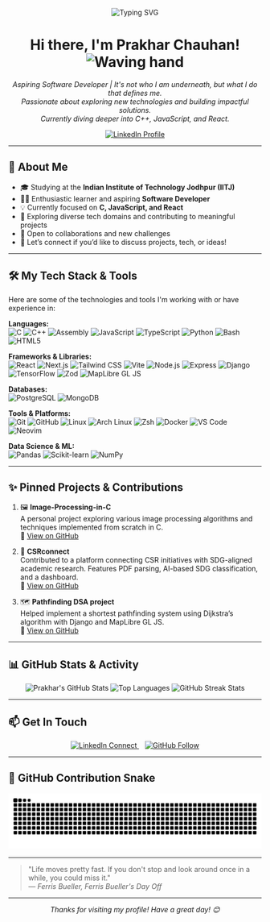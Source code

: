<p align="center">
  <!-- Optional: Add a header image or GIF here -->
  <!-- <img src="https://your-image-url.com/banner.gif" alt="Prakhar54-byte - GitHub Profile Banner" width="800"/> -->
</p>

<p align="center">
  <img src="https://readme-typing-svg.demolab.com?font=Fira+Code&pause=1200&center=true&width=500&lines=Code.+Commit.+Repeat.+%F0%9F%94%81;Building+cool+stuff+%F0%9F%9A%80;Powered+by+chai+and+curiosity+%E2%98%95%F0%9F%A7%A0;Clean+code+is+my+superpower+%F0%9F%92%BB" alt="Typing SVG" />
</p>




<h1 align="center">
  Hi there, I'm Prakhar Chauhan! <img src="https://media.giphy.com/media/hvRJCLFzcasrR4ia7z/giphy.gif" width="35px" alt="Waving hand"/>
</h1>


<p align="center">
  <em>Aspiring Software Developer | It's not who I am underneath, but what I do that defines me.<br>
  Passionate about exploring new technologies and building impactful solutions.<br>
  Currently diving deeper into C++, JavaScript, and React.</em>
</p>

<p align="center">
  <a href="https://www.linkedin.com/in/prakhar-chauhan-9a32b52b4/" target="_blank" rel="noopener noreferrer">
    <img src="https://img.shields.io/badge/LinkedIn-Prakhar%20Chauhan-0077B5?style=for-the-badge&logo=linkedin&logoColor=white" alt="LinkedIn Profile"/>
  </a>
</p>

---

## 🚀 About Me

- 🎓 Studying at the **Indian Institute of Technology Jodhpur (IITJ)**
- 👨‍💻 Enthusiastic learner and aspiring **Software Developer**
- 💡 Currently focused on **C, JavaScript, and React**
- 🌱 Exploring diverse tech domains and contributing to meaningful projects
- 🤝 Open to collaborations and new challenges
- 💬 Let’s connect if you’d like to discuss projects, tech, or ideas!

---

## 🛠️ My Tech Stack & Tools

Here are some of the technologies and tools I'm working with or have experience in:

**Languages:**  
<img src="https://img.shields.io/badge/C-A8B9CC?style=for-the-badge&logo=c&logoColor=black" alt="C"/>
<img src="https://img.shields.io/badge/C++-00599C?style=for-the-badge&logo=cplusplus&logoColor=white" alt="C++"/>
<img src="https://img.shields.io/badge/Assembly-6E4C13?style=for-the-badge&logoColor=white" alt="Assembly"/>
<img src="https://img.shields.io/badge/JavaScript-F7DF1E?style=for-the-badge&logo=javascript&logoColor=black" alt="JavaScript"/>
<img src="https://img.shields.io/badge/TypeScript-3178C6?style=for-the-badge&logo=typescript&logoColor=white" alt="TypeScript"/>
<img src="https://img.shields.io/badge/Python-3776AB?style=for-the-badge&logo=python&logoColor=white" alt="Python"/>
<img src="https://img.shields.io/badge/Bash-4EAA25?style=for-the-badge&logo=gnubash&logoColor=white" alt="Bash"/>
<img src="https://img.shields.io/badge/HTML5-E34F26?style=for-the-badge&logo=html5&logoColor=white" alt="HTML5"/>

**Frameworks & Libraries:**  
<img src="https://img.shields.io/badge/React-61DAFB?style=for-the-badge&logo=react&logoColor=black" alt="React"/>
<img src="https://img.shields.io/badge/Next.js-000000?style=for-the-badge&logo=next.js&logoColor=white" alt="Next.js"/>
<img src="https://img.shields.io/badge/Tailwind_CSS-38B2AC?style=for-the-badge&logo=tailwind-css&logoColor=white" alt="Tailwind CSS"/>
<img src="https://img.shields.io/badge/Vite-646CFF?style=for-the-badge&logo=vite&logoColor=white" alt="Vite"/>
<img src="https://img.shields.io/badge/Node.js-339933?style=for-the-badge&logo=nodedotjs&logoColor=white" alt="Node.js"/>
<img src="https://img.shields.io/badge/Express-000000?style=for-the-badge&logo=express&logoColor=white" alt="Express"/>
<img src="https://img.shields.io/badge/Django-092E20?style=for-the-badge&logo=django&logoColor=white" alt="Django"/>
<img src="https://img.shields.io/badge/TensorFlow-FF6F00?style=for-the-badge&logo=tensorflow&logoColor=white" alt="TensorFlow"/>
<img src="https://img.shields.io/badge/Zod-3C3C3C?style=for-the-badge&logoColor=white" alt="Zod"/>
<img src="https://img.shields.io/badge/MapLibre%20GL%20JS-36A3EB?style=for-the-badge&logo=mapbox&logoColor=white" alt="MapLibre GL JS"/>

**Databases:**  
<img src="https://img.shields.io/badge/PostgreSQL-4169E1?style=for-the-badge&logo=postgresql&logoColor=white" alt="PostgreSQL"/>
<img src="https://img.shields.io/badge/MongoDB-47A248?style=for-the-badge&logo=mongodb&logoColor=white" alt="MongoDB"/>

**Tools & Platforms:**  
<img src="https://img.shields.io/badge/Git-F05032?style=for-the-badge&logo=git&logoColor=white" alt="Git"/>
<img src="https://img.shields.io/badge/GitHub-181717?style=for-the-badge&logo=github&logoColor=white" alt="GitHub"/>
<img src="https://img.shields.io/badge/Linux-FCC624?style=for-the-badge&logo=linux&logoColor=black" alt="Linux"/>
<img src="https://img.shields.io/badge/Arch_Linux-1793D1?style=for-the-badge&logo=arch-linux&logoColor=white" alt="Arch Linux"/>
<img src="https://img.shields.io/badge/Zsh-89e051?style=for-the-badge&logo=gnu-bash&logoColor=black" alt="Zsh"/>
<img src="https://img.shields.io/badge/Docker-2496ED?style=for-the-badge&logo=docker&logoColor=white" alt="Docker"/>
<img src="https://img.shields.io/badge/VS%20Code-007ACC?style=for-the-badge&logo=visualstudiocode&logoColor=white" alt="VS Code"/>
<img src="https://img.shields.io/badge/Neovim-57A143?style=for-the-badge&logo=neovim&logoColor=white" alt="Neovim"/>

**Data Science & ML:**  
<img src="https://img.shields.io/badge/Pandas-150458?style=for-the-badge&logo=pandas&logoColor=white" alt="Pandas"/>
<img src="https://img.shields.io/badge/scikit--learn-F7931E?style=for-the-badge&logo=scikit-learn&logoColor=white" alt="Scikit-learn"/>
<img src="https://img.shields.io/badge/NumPy-013243?style=for-the-badge&logo=numpy&logoColor=white" alt="NumPy"/>

---

## ✨ Pinned Projects & Contributions

1. 🖼️ **Image-Processing-in-C**  
   A personal project exploring various image processing algorithms and techniques implemented from scratch in C.  
   🔗 [View on GitHub](https://github.com/Prakhar54-byte/Image-Processing-in-C)

2. 🤝 **CSRconnect**  
   Contributed to a platform connecting CSR initiatives with SDG-aligned academic research. Features PDF parsing, AI-based SDG classification, and a dashboard.  
   🔗 [View on GitHub](https://github.com/prasangeet/CSRconnect)

3. 🗺️ **Pathfinding DSA project**  
   Helped implement a shortest pathfinding system using Dijkstra’s algorithm with Django and MapLibre GL JS.  
   🔗 [View on GitHub](https://github.com/prasangeet/Pathfinding-DSA-project)

---

## 📊 GitHub Stats & Activity

<p align="center">
  <img src="https://github-readme-stats.vercel.app/api?username=Prakhar54-byte&show_icons=true&theme=gruvbox-duo&count_private=true&hide_border=true&rank_icon=github" alt="Prakhar's GitHub Stats" height="170"/>
  <img src="https://github-readme-stats.vercel.app/api/top-langs/?username=Prakhar54-byte&layout=compact&theme=gruvbox-duo&hide_border=true" alt="Top Languages" height="170"/>
  <img src="https://github-readme-streak-stats-eight.vercel.app/?user=Prakhar54-byte&theme=gruvbox-duo&hide_border=true" alt="GitHub Streak Stats" height="170"/>
</p>

---

## 📫 Get In Touch

<p align="center">
  <a href="https://www.linkedin.com/in/prakhar-chauhan-9a32b52b4/" target="_blank" rel="noopener noreferrer">
    <img src="https://img.shields.io/badge/LinkedIn-Connect-0077B5?style=social&logo=linkedin" alt="LinkedIn Connect"/>
  </a>
  &nbsp;&nbsp;
  <a href="https://github.com/Prakhar54-byte" target="_blank" rel="noopener noreferrer">
    <img src="https://img.shields.io/badge/GitHub-Follow-181717?style=social&logo=github" alt="GitHub Follow"/>
  </a>
</p>

---

## 🐍 GitHub Contribution Snake

<p align="center">
  <img src="https://github.com/Prakhar54-byte/Prakhar54-byte/blob/output/github-contribution-grid-snake-dark.svg" alt="GitHub Contribution Snake"/>
</p>

---



> "Life moves pretty fast. If you don't stop and look around once in a while, you could miss it."  
> <em>— Ferris Bueller, Ferris Bueller's Day Off</em>

---

<p align="center">
  <em>Thanks for visiting my profile! Have a great day! 😊</em>
</p>
